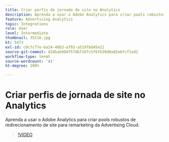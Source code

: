 ```yaml
---
title: Criar perfis de jornada de site no Analytics
description: Aprenda a usar o Adobe Analytics para criar pools robustos de redirecionamento de site para remarketing da Advertising Cloud.
feature: Advertising Analytics
topic: Integrations
role: User
level: Intermediate
thumbnail: 35116.jpg
kt: 5473
exl-id: c0c7c77e-ba24-48b3-a793-a519fbd45e12
source-git-commit: d24bab984f57dbf197c5f6fb39d0a82e6fcf2ad2
workflow-type: tm+mt
source-wordcount: '41'
ht-degree: 100%

---
```


# Criar perfis de jornada de site no Analytics

Aprenda a usar o Adobe Analytics para criar pools robustos de redirecionamento de site para remarketing da Advertising Cloud.

>[!VIDEO](https://video.tv.adobe.com/v/35116/?quality=12&learn=on)
